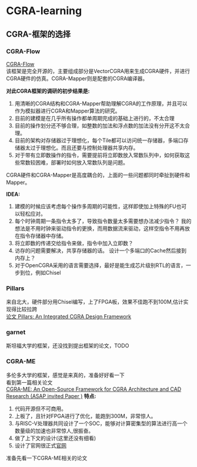 # CGRA-learning

## CGRA-框架的选择

### CGRA-Flow

[CGRA-Flow](https://github.com/tancheng/CGRA-Flow)  
该框架是完全开源的，主要组成部分是VectorCGRA用来生成CGRA硬件，并进行CGRA硬件的仿真。CGRA-Mapper则是配套的CGRA编译器。  

**对此CGRA框架的调研的初步结果是:**  
1. 用清晰的CGRA结构和CGRA-Mapper帮助理解CGRA的工作原理，并且可以作为模拟器进行CGRA和Mapper算法的研究。
2. 目前的建模是在几乎所有操作都单周期完成的基础上进行的，不太合理
3. 目前的操作划分还不够合理，如整数的加法和浮点数的加法没有分开这不太合理。
4. 目前的架构对存储器过于理想化，每个Tile都可以访问统一存储器，多端口存储器太过于理想化。而且还要与控制处理器共享内存。
5. 对于带有立即数操作的指令，需要提前将立即数放入常数队列中，如何获取这些常数较困难，部署时如何放入常数队列是问题。

CGRA硬件和CGRA-Mapper是高度耦合的，上面的一些问题都同时牵扯到硬件和Mapper。

**IDEA:**
1. 建模的时候应该考虑每个操作多周期的可能性，这样即使加上特殊的FU也可以轻松应对。
2. 每个时钟周期一条指令太多了，导致指令数量太多需要想办法减少指令？ 我的想法是不用时钟来驱动指令的更换，而用数据流来驱动，这样空指令不用再放在指令存储器中存储。
3. 将立即数的传递交给指令来做，指令中加入立即数？
4. 访存的问题需要解决，共享存储器的话。 设计一个多端口的Cache然后接到内存上？
5. 对于OpenCGRA采用的语言需要选择，最好是能生成芯片级别RTL的语言，一步到位，例如Chisel

### Pillars 

来自北大，硬件部分用Chisel编写，上了FPGA板，效果不佳跑不到100M,估计实现得比较拉跨   
[论文 Pillars: An Integrated CGRA Design Framework](https://github.com/chaozhang2000/CGRA-learning/blob/main/paper/Pillars.pdf)  

### garnet

斯坦福大学的框架，还没找到提出框架的论文，TODO

### CGRA-ME

多伦多大学的框架，感觉是来真的，准备好好看一下  
看到第一篇相关论文  
[CGRA-ME: An Open-Source Framework for CGRA Architecture and CAD Research (ASAP invited Paper )](https://github.com/chaozhang2000/CGRA-learning/blob/main/paper/CGRA-ME_An_Open-Source_Framework_for_CGRA_Architecture_and_CAD_Research__Invited_Paper.pdf)
**特点:**  
1. 代码开源但不可商用。
2. 上板了，且针对FPGA进行了优化，能跑到300M，非常惊人。
3. 与RISC-V处理器共同设计了一个SOC，能够对计算密集型的算法进行高一个数量级的加速也非常惊人,很振奋。
4. 做了上下文的设计(这里还没有细看)
5. 设计了官网很正式[官网](https://cgra-me.ece.utoronto.ca)

准备先看一下CGRA-ME相关的论文
